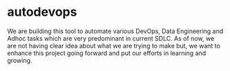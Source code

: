 # autodevops
We are building this tool to automate various DevOps, Data Engineering and Adhoc tasks which are very predominant in current SDLC. As of now, we are not having clear idea about what we are trying to make but, we want to enhance this project going forward and put our efforts in learning and growing.
